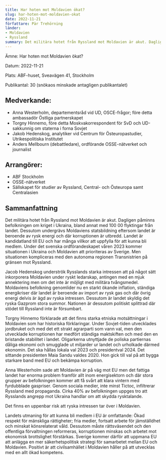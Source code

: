 ```yaml
---
title: Har hoten mot Moldavien ökat?
slug: har-hoten-mot-moldavien-okat
date: 2022-11-21
författare: Pär Trehörning
länder:
- Moldavien
- Ryssland
summary: Det militära hotet från Ryssland mot Moldavien är akut. Dagligen påminns befolkningen om kriget i Ukraina, bland annat med 100 00 flyktingar från landet.  Dessutom undergrävs Moldaviens statsbildning eftersom landet är beroende av rysk energi och där korruptionen är utbredd. Landet är kandidatland till EU och har många villkor att uppfylla för att kunna bli medlem.
---
```


Ämne: Har hoten mot Moldavien ökat?

Datum: 2022-11-21

Plats: ABF-huset, Sveavägen 41, Stockholm

Publikantal: 30 (snökaos minskade antagligen publikantalet)

## Medverkande:
- Anna Westerholm, departementsråd vid UD, OSCE-frågor; före detta ambassadör Östliga partnerskapet
- Torgny Hinnemo, före detta Moskvakorrespondent för SvD och UD-sakkunnig om staterna i forna Sovjet
- Jakob Hedenskog, analytiker vid Centrum för Östeuropastudier, Utrikespolitiska Institutet
- Anders Mellbourn (debattledare), ordförande OSSE-nätverket och journalist

## Arrangörer:
- ABF Stockholm
- OSSE-nätverket
- Sällskapet för studier av Ryssland, Central- och Östeuropa samt Centralasien

## Sammanfattning
Det militära hotet från Ryssland mot Moldavien är akut. Dagligen påminns befolkningen om kriget i Ukraina, bland annat med 100 00 flyktingar från landet.  Dessutom undergrävs Moldaviens statsbildning eftersom landet är beroende av rysk energi och där korruptionen är utbredd. Landet är kandidatland till EU och har många villkor att uppfylla för att kunna bli medlem. Under det svenska ordförandeskapet våren 2023 kommer situationen i Ukraina och Moldavien att prioriteras av Sverige. Men situationen kompliceras med den autonoma regionen Transnistrien på gränsen mot Ryssland.

Jacob Hedenskog underströk Rysslands starka intressen att på något sätt inkorporera Moldavien under ryskt ledarskap, antingen med en mjuk annektering men om det inte är möjligt med militära tvångsmedel.
Moldaviens befolkning genomlider nu en starkt ökande inflation, ständiga energikriser där landet är beroende av import av rysk gas och där övrig energi delvis är ägd av ryska intressen. Dessutom är landet skyldig det ryska Gazprom stora summor. Nationen är dessutom politiskt splittrad där stödet till Ryssland inte är försumbart.
 
Torgny Hinnemo förklarade att det finns starka etniska motsättningar i Moldavien som har historiska förklaringar. Under Sovjet-tiden utvecklades jordbruket och med det ett strakt agrarparti som vann val, men den utvecklade korruptionen har medfört ständiga maktskiften och med den en bristande stabilitet i landet. Oligarkerna utnyttjade de poliska partiernas dåliga ekonomi och smugglade ut miljarder ur landet och urholkade därmed ekonomin.
Det ska hållas lokala val 2023 och presidentval 2024. Det sittande presidenten Maia Sandu valdes 2020. Hon gick till val på att bygga starkare band med EU och bekämpa korruption.
 
Anna Westerholm sade att Moldavien är på väg mot EU men det fattiga landet har enorma problem framför allt inom energisektorn och där stora grupper av befolkningen kommer att få svårt att klara vintern med fyrdubblade gaspriser. 
Genom sociala medier, inte minst Tictoc, infiltrerar Ryssland med propaganda. Cirka 40% av befolkningen uppges tro att Rysslands angrepp mot Ukraina handlar om att skydda rysktalande.

Det finns en uppenbar risk att ryska intressen tar över i Moldavien.

Landets utmaning för att kunna bli medlem i EU är omfattande:
Ökad respekt för mänskliga rättigheter; fria medier, fortsatt arbete för jämställdhet och minskat könsrelaterat våld. Dessutom måste rättsväsendet och den offentliga förvaltningen reformeras, korruptionen minskas och arbetet mot ekonomisk brottslighet förstärkas.
Sverige kommer därför att uppmana EU att anlägga en mer säkerhetspolitisk strategi för samarbetet mellan EU och Moldavien.
Positivt är att civilsamhället i Moldavien håller på att utvecklas med en allt ökad kompetens.